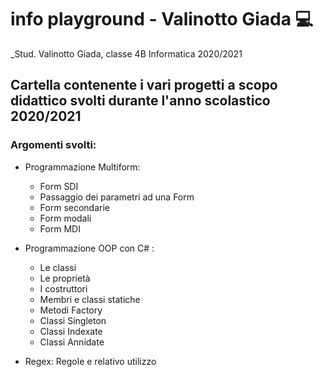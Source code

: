 # info playground - Valinotto Giada :computer:

_Stud. Valinotto Giada, classe 4B Informatica 2020/2021


## Cartella contenente i vari progetti a scopo didattico svolti durante l'anno scolastico 2020/2021

### Argomenti svolti:

- Programmazione Multiform:
  - Form SDI
  - Passaggio dei parametri ad una Form
  - Form secondarie
  - Form modali
  - Form MDI
  
- Programmazione OOP con C# :
  - Le classi
  - Le proprietà
  - I costruttori
  - Membri e classi statiche
  - Metodi Factory
  - Classi Singleton
  - Classi Indexate 
  - Classi Annidate
  
  
- Regex: Regole e relativo utilizzo

  
